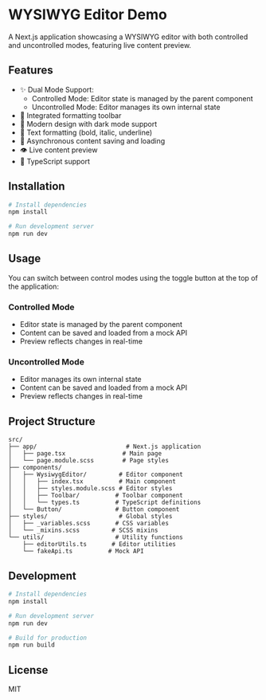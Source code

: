 # WYSIWYG Editor Demo

A Next.js application showcasing a WYSIWYG editor with both controlled and uncontrolled modes, featuring live content preview.

## Features

- ✨ Dual Mode Support:
  - Controlled Mode: Editor state is managed by the parent component
  - Uncontrolled Mode: Editor manages its own internal state
- 🎨 Integrated formatting toolbar
- 💅 Modern design with dark mode support
- 📝 Text formatting (bold, italic, underline)
- 🔄 Asynchronous content saving and loading
- 👁️ Live content preview
- 🎯 TypeScript support

## Installation

```bash
# Install dependencies
npm install

# Run development server
npm run dev
```

## Usage

You can switch between control modes using the toggle button at the top of the application:

### Controlled Mode
- Editor state is managed by the parent component
- Content can be saved and loaded from a mock API
- Preview reflects changes in real-time

### Uncontrolled Mode
- Editor manages its own internal state
- Content can be saved and loaded from a mock API
- Preview reflects changes in real-time

## Project Structure

```
src/
├── app/                         # Next.js application
│   ├── page.tsx                # Main page
│   └── page.module.scss        # Page styles
├── components/
│   ├── WysiwygEditor/         # Editor component
│   │   ├── index.tsx          # Main component
│   │   ├── styles.module.scss # Editor styles
│   │   ├── Toolbar/          # Toolbar component
│   │   └── types.ts          # TypeScript definitions
│   └── Button/               # Button component
├── styles/                    # Global styles
│   ├── _variables.scss       # CSS variables
│   └── _mixins.scss         # SCSS mixins
└── utils/                    # Utility functions
    ├── editorUtils.ts       # Editor utilities
    └── fakeApi.ts          # Mock API
```

## Development

```bash
# Install dependencies
npm install

# Run development server
npm run dev

# Build for production
npm run build
```

## License

MIT
